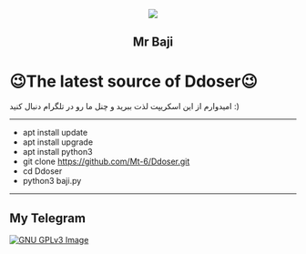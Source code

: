 <p align="center"><img src="https://host4fun.com/h4f/images/OPer.png"></p>
<h2 align="center"><b>Mr Baji</b></h2>

</p>

# 😉The latest source of Ddoser😉
امیدوارم از این اسکریپت لذت ببرید و چنل ما رو در تلگرام دنبال کنید  :)
<hr> 

* apt install update 
* apt install upgrade
* apt install python3
* git clone https://github.com/Mt-6/Ddoser.git
* cd Ddoser
* python3 baji.py

<hr> 

## My Telegram
[![GNU GPLv3 Image](https://telegram.org/img/t_logo.png)](http://t.me/mrbaji)
